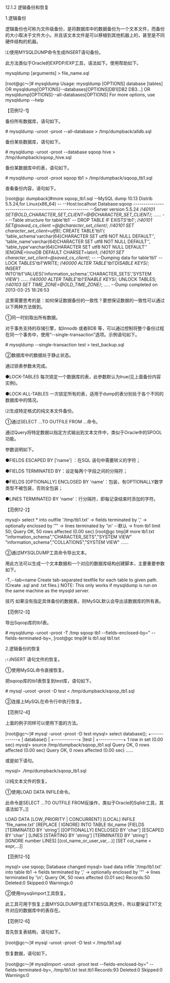 #### 
  12.1.2 逻辑备份和恢复


1.逻辑备份

逻辑备份也可称为文件级备份，是将数据库中的数据备份为一个文本文件，而备份的大小取决于文件大小。并且该文本文件是可以移植到其他机器上的，甚至是不同硬件结构的机器。

⑴使用MYSQLDUMP命令生成INSERT语句备份。

此方法类似于Oracle的EXPDP/EXP工具，语法如下。使用帮助如下。

&#13;
    mysqldump [arguments] > file_name.sql&#13;

&#13;
    [root@gc～]# mysqldump&#13;
    Usage: mysqldump [OPTIONS] database [tables]&#13;
    OR  mysqldump[OPTIONS]--databases[OPTIONS]DB1[DB2 DB3...]&#13;
    OR  mysqldump[OPTIONS]--all-databases[OPTIONS]&#13;
    For more options, use mysqldump --help&#13;

【范例12-1】

备份所有数据库，语句如下。

&#13;
    # mysqldump -uroot -proot --all-database > /tmp/dumpback/alldb.sql&#13;

备份某些数据库，语句如下。

&#13;
    # mysqldump -uroot -proot --database sqoop hive > /tmp/dumpback/sqoop_hive.sql&#13;

备份某数据库中的表，语句如下。

&#13;
    # mysqldump -uroot -proot sqoop tb1 > /tmp/dumpback/sqoop_tb1.sql&#13;

查看备份内容，语句如下。

&#13;
    [root@gc dumpback]#more sqoop_tb1.sql&#13;
    --MySQL dump 10.13 Distrib 5.5.24,for Linux(x86_64)&#13;
    --&#13;
    --Host:localhost  Database:sqoop&#13;
    --------------------------------------------------------&#13;
    --Server version   5.5.24&#13;
    /*!40101 SET@OLD_CHARACTER_SET_CLIENT=@@CHARACTER_SET_CLIENT*/;&#13;
    ......&#13;
    --&#13;
    --Table structure for table'tb1'&#13;
    --&#13;
    DROP TABLE IF EXISTS'tb1';&#13;
    /*!40101 SET@saved_cs_client  =@@character_set_client*/;&#13;
    /*!40101 SET character_set_client=utf8*/;&#13;
    CREATE TABLE'tb1'(&#13;
    'table_schema'varchar(64)CHARACTER SET utf8 NOT NULL DEFAULT'',&#13;
    'table_name'varchar(64)CHARACTER SET utf8 NOT NULL DEFAULT'',&#13;
    'table_type'varchar(64)CHARACTER SET utf8 NOT NULL DEFAULT''&#13;
    )ENGINE=InnoDB DEFAULT CHARSET=latin1;&#13;
    /*!40101 SET character_set_client=@saved_cs_client*/;&#13;
    --&#13;
    --Dumping data for table'tb1'&#13;
    --&#13;
    LOCK TABLES'tb1'WRITE;&#13;
    /*!40000 ALTER TABLE'tb1'DISABLE KEYS*/;&#13;
    INSERT INTO'tb1'VALUES('information_schema','CHARACTER_SETS','SYSTEM VIEW')&#13;
    ......&#13;
    /*!40000 ALTER TABLE'tb1'ENABLE KEYS*/;&#13;
    UNLOCK TABLES;&#13;
    /*!40103 SET TIME_ZONE=@OLD_TIME_ZONE*/;&#13;
    .....&#13;
    --Dump completed on 2013-03-25 18:26:53&#13;

这里需要思考的是：如何保证数据备份的一致性？要想保证数据的一致性可以通过以下两种方法做到。

①同一时刻取出所有数据。

对于事务支持的存储引擎，如Innodb 或者BDB 等，可以通过控制将整个备份过程在同一个事务中，使用“--single-transaction”选项。示例语句如下。

&#13;
    # mysqldump --single-transaction test > test_backup.sql&#13;

②数据库中的数据处于静止状态。

通过锁表参数未完成。

●LOCK-TABLES 每次锁定一个数据库的表，此参数默认为true(见上面备份内容实例)。

●LOCK-ALL-TABLES 一次锁定所有的表，适用于dump的表分别处于各个不同的数据库中的情况。

⑵生成特定格式的纯文本文件备份。

①通过SELECT ...TO OUTFILE FROM ...命令。

通过Query将特定数据以指定方式输出到文本文件中，类似于Oracle中的SPOOL功能。

参数说明如下。

●FIELDS ESCAPED BY ['name'] ：在SQL 语句中需要转义的字符；

●FIELDS TERMINATED BY：设定每两个字段之间的分隔符；

●FIELDS [OPTIONALLY] ENCLOSED BY 'name'：包装，有OPTIONALLY数字类型不被包装，否则全包装；

●LINES TERMINATED BY 'name'：行分隔符，即每记录结束时添加的字符。

【范例12-2】

&#13;
    mysql> select * into outfile '/tmp/tb1.txt'&#13;
    -> fields terminated by ','&#13;
    -> optionally enclosed by '"'&#13;
    -> lines terminated by '\n' --默认&#13;
    -> from tb1 limit 50;&#13;
    Query OK, 50 rows affected (0.00 sec)&#13;
  [root@gc tmp]# more tb1.txt&#13;
    "information_schema","CHARACTER_SETS","SYSTEM VIEW"&#13;
    "information_schema","COLLATIONS","SYSTEM VIEW"&#13;
    ......&#13;

②通过MYSQLDUMP工具命令导出文本。

用此方法可以生成一个文本数据和一个对应的数据库结构创建脚本，主要重要参数如下。

&#13;
    -T,--tab=name   Create tab-separated textfile for each table to given&#13;
            path.(Create .sql and .txt files.) NOTE: This only works&#13;
            if mysqldump is run on the same machine as the mysqld&#13;
            server.&#13;

技巧 
 如果没有指定具体备份的数据表，则MySQL默认会导出该数据库的所有表。

【范例12-3】

导出Sqoop库的tb1表。

&#13;
    # mysqldump -uroot -proot -T /tmp sqoop tb1 --fields-enclosed-by=\" --fields-terminated-by=,&#13;
    [root@gc tmp]# ls&#13;
    tb1.sql tb1.txt&#13;

2.逻辑备份的恢复

⑴INSERT 语句文件的恢复。

①使用MySQL命令直接恢复。

把sqoop库的tb1表恢复到test库，语句如下。

&#13;
    # mysql -uroot -proot -D test < /tmp/dumpback/sqoop_tb1.sql&#13;

②连接上MySQL在命令行中执行恢复。

【范例12-4】

上面的例子同样可以使用下面的方法。

&#13;
    [root@gc～]# mysql -uroot -proot -D test&#13;
    mysql> select database();&#13;
    +------------+&#13;
    | database() |&#13;
    +------------+&#13;
    |test   |&#13;
    +------------+&#13;
    1 row in set (0.00 sec)&#13;
  mysql> source /tmp/dumpback/sqoop_tb1.sql&#13;
    Query OK, 0 rows affected (0.00 sec)&#13;
    Query OK, 0 rows affected (0.00 sec)&#13;
    ......&#13;

或是如下语句。

&#13;
    mysql> \./tmp/dumpback/sqoop_tb1.sql&#13;

⑵纯文本文件的恢复。

①使用LOAD DATA INFILE命令。

此命令是SELECT ...TO OUTFILE FROM反操作，类似于Oracle的Sqlldr工具，其语法如下。]]

&#13;
    LOAD DATA [LOW_PRIORITY | CONCURRENT] [LOCAL] INFILE 'file_name.txt'&#13;
    [REPLACE | IGNORE]&#13;
   INTO TABLE tbl_name&#13;
   [FIELDS&#13;
    [TERMINATED BY 'string']&#13;
    [[OPTIONALLY] ENCLOSED BY 'char']&#13;
    [ESCAPED BY 'char' ]&#13;
   [LINES&#13;
    [STARTING BY 'string']&#13;
    [TERMINATED BY 'string']&#13;
   [IGNORE number LINES]&#13;
   [(col_name_or_user_var,...)]&#13;
   [SET col_name = expr,...]]&#13;

【范例12-5】

&#13;
    mysql> use sqoop;&#13;
    Database changed&#13;
    mysql> load data infile '/tmp/tb1.txt' into table tb1&#13;
    -> fields terminated by ','&#13;
    -> optionally enclosed by '”'&#13;
    -> lines terminated by '\n';&#13;
    Query OK, 50 rows affected (0.01 sec)&#13;
    Records:50 Deleted:0 Skipped:0 Warnings:0&#13;

②使用mysqlimport工具恢复。

此工具可用于恢复上面MYSQLDUMP生成TXT和SQL两文件，所以要保证TXT文件对应的数据库中的表存在。

【范例12-6】

首先恢复表结构，语句如下。

&#13;
    [root@gc～]# mysql -uroot -proot -D test < /tmp/tb1.sql&#13;

恢复数据，语句如下。

&#13;
    [root@gc～]# mysqlimport -uroot -proot test --fields-enclosed-by=\" --fields-terminated-by=, /tmp/tb1.txt&#13;
    test.tb1:Records:93 Deleted:0 Skipped:0 Warnings:0&#13;

